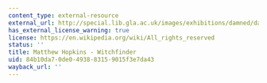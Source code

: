 ```yaml
---
content_type: external-resource
external_url: http://special.lib.gla.ac.uk/images/exhibitions/damned/dadisc.gif
has_external_license_warning: true
license: https://en.wikipedia.org/wiki/All_rights_reserved
status: ''
title: Matthew Hopkins - Witchfinder
uid: 84b10da7-0de0-4938-8315-9015f3e7da43
wayback_url: ''
---
```

